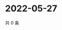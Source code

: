 # 2022-05-27

共 0 条

<!-- BEGIN WEIBO -->
<!-- 最后更新时间 Fri May 27 2022 09:20:28 GMT+0800 (China Standard Time) -->

<!-- END WEIBO -->
